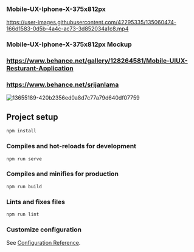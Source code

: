 
### Mobile-UX-Iphone-X-375x812px

https://user-images.githubusercontent.com/42295335/135060474-166d1583-0d5b-4a4c-ac73-3d852034a1c8.mp4

### Mobile-UX-Iphone-X-375x812px Mockup <br/>
###  https://www.behance.net/gallery/128264581/Mobile-UIUX-Resturant-Application <br/>
###  https://www.behance.net/srijanlama <br/>

![13655189-420b2356ed0a8d7c77a79d640df07759](https://user-images.githubusercontent.com/42295335/135061691-4db08150-8e46-419a-a629-8beb64c2d285.png)


## Project setup
```
npm install
```

### Compiles and hot-reloads for development




```
npm run serve
```

### Compiles and minifies for production
```
npm run build
```

### Lints and fixes files
```
npm run lint
```

### Customize configuration
See [Configuration Reference](https://cli.vuejs.org/config/).

